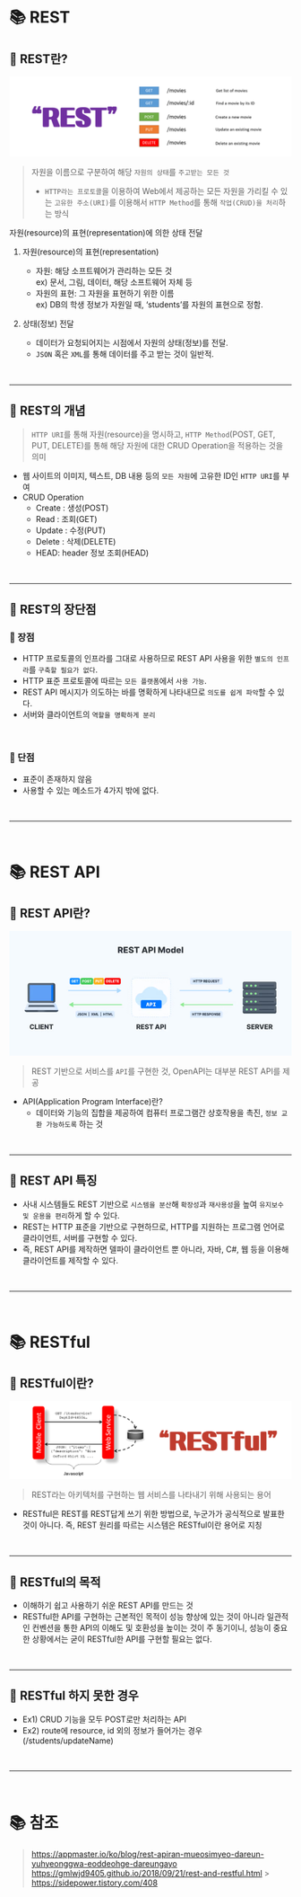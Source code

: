 # 📚 REST

## 📕 REST란?

![Alt text](img/image-5.png)

> 자원을 이름으로 구분하여 해당 `자원의 상태`를 `주고받는 모든 것`
>
> -   `HTTP라는 프로토콜`을 이용하여 Web에서 제공하는 모든 자원을 가리킬 수 있는 `고유한 주소(URI)`를 이용해서 `HTTP Method`를 통해 `작업(CRUD)을 처리`하는 방식

자원(resource)의 표현(representation)에 의한 상태 전달

1. 자원(resource)의 표현(representation)

    - 자원: 해당 소프트웨어가 관리하는 모든 것  
      ex) 문서, 그림, 데이터, 해당 소프트웨어 자체 등
    - 자원의 표현: 그 자원을 표현하기 위한 이름  
      ex) DB의 학생 정보가 자원일 때, ‘students’를 자원의 표현으로 정함.

2. 상태(정보) 전달
    - 데이터가 요청되어지는 시점에서 자원의 상태(정보)를 전달.
    - `JSON` 혹은 `XML`를 통해 데이터를 주고 받는 것이 일반적.

<br/>

---

## 📕 REST의 개념

> `HTTP URI`를 통해 자원(resource)을 명시하고, `HTTP Method`(POST, GET, PUT, DELETE)를 통해 해당 자원에 대한 CRUD Operation을 적용하는 것을 의미

-   웹 사이트의 이미지, 텍스트, DB 내용 등의 `모든 자원`에 고유한 ID인 `HTTP URI`를 부여
-   CRUD Operation
    -   Create : 생성(POST)
    -   Read : 조회(GET)
    -   Update : 수정(PUT)
    -   Delete : 삭제(DELETE)
    -   HEAD: header 정보 조회(HEAD)

<br/>

---

## 📕 REST의 장단점

### 📖 장점

-   HTTP 프로토콜의 인프라를 그대로 사용하므로 REST API 사용을 위한 `별도의 인프라`를 `구축할 필요가 없다`.
-   HTTP 표준 프로토콜에 따르는 `모든 플랫폼`에서 `사용 가능`.
-   REST API 메시지가 의도하는 바를 명확하게 나타내므로 `의도를 쉽게 파악`할 수 있다.
-   서버와 클라이언트의 `역할을 명확하게 분리`

<br/>

### 📖 단점

-   표준이 존재하지 않음
-   사용할 수 있는 메소드가 4가지 밖에 없다.

<br/>

---

<br/>

# 📚 REST API

## 📕 REST API란?

![Alt text](img/image-4.png)

> REST 기반으로 서비스를 `API`를 구현한 것, OpenAPI는 대부분 REST API를 제공

-   API(Application Program Interface)란?
    -   데이터와 기능의 집합을 제공하여 컴퓨터 프로그램간 상호작용을 촉진, `정보 교환 가능하도록` 하는 것

<br/>

---

## 📕 REST API 특징

-   사내 시스템들도 REST 기반으로 `시스템을 분산`해 `확장성`과 `재사용성`을 높여 `유지보수 및 운용을 편리`하게 할 수 있다.
-   REST는 HTTP 표준을 기반으로 구현하므로, HTTP를 지원하는 프로그램 언어로 클라이언트, 서버를 구현할 수 있다.
-   즉, REST API를 제작하면 델파이 클라이언트 뿐 아니라, 자바, C#, 웹 등을 이용해 클라이언트를 제작할 수 있다.

<br/>

---

<br/>

# 📚 RESTful

## 📕 RESTful이란?

![Alt text](img/image-6.png)

> REST라는 아키텍처를 구현하는 웹 서비스를 나타내기 위해 사용되는 용어

-   RESTful은 REST를 REST답게 쓰기 위한 방법으로, 누군가가 공식적으로 발표한 것이 아니다.
    즉, REST 원리를 따르는 시스템은 RESTful이란 용어로 지칭

<br/>

---

## 📕 RESTful의 목적

-   이해하기 쉽고 사용하기 쉬운 REST API를 만드는 것
-   RESTful한 API를 구현하는 근본적인 목적이 성능 향상에 있는 것이 아니라 일관적인 컨벤션을 통한 API의 이해도 및 호환성을 높이는 것이 주 동기이니, 성능이 중요한 상황에서는 굳이 RESTful한 API를 구현할 필요는 없다.

<br/>

---

## 📕 RESTful 하지 못한 경우

-   Ex1) CRUD 기능을 모두 POST로만 처리하는 API
-   Ex2) route에 resource, id 외의 정보가 들어가는 경우(/students/updateName)

<br/>

---

<br/>

# 📚 참조

> https://appmaster.io/ko/blog/rest-apiran-mueosimyeo-dareun-yuhyeonggwa-eoddeohge-dareungayo  
> https://gmlwjd9405.github.io/2018/09/21/rest-and-restful.html > https://sidepower.tistory.com/408
